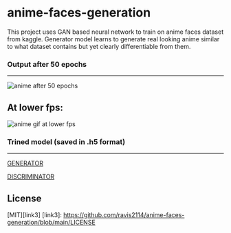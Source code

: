 # anime-faces-generation
This project uses GAN based neural network to train on anime faces dataset from kaggle. Generator model learns to generate real looking anime similar to what dataset contains but yet clearly differentiable from them.

### Output after 50 epochs
----
![anime after 50 epochs](https://github.com/ravis2114/anime-faces-generation/blob/main/dcgan_anime.gif)

At lower fps:
----
![anime gif at lower fps](https://github.com/ravis2114/anime-faces-generation/blob/main/dcgan_anime_fps.gif)


### Trined model (saved in .h5 format)
----
[GENERATOR][link1]

[DISCRIMINATOR][link2]


[link1]: <https://github.com/ravis2114/anime-faces-generation/blob/main/generator_anime.h5>
[link2]: <https://github.com/ravis2114/anime-faces-generation/blob/main/discriminator_anime.h5>

License
----
[MIT][link3]
[link3]: <https://github.com/ravis2114/anime-faces-generation/blob/main/LICENSE>
